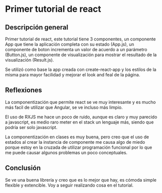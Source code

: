 # Primer tutorial de react

## Descripción general
Primer tutorial de react, este tutorial tiene 3 componentes, un componente App que tiene la aplicación completa con su estado (App.js), un componente de boton incrementa un valor de acuerdo a un parámetro (Button.js), un componente de visualización para mostrar el resultado de la visualización (Result.js).

Se utilizó como base la app creada con create-react-app y los estilos de la misma para mayor facilidad y mejorar el look and feal de la página.

## Reflexiones
La componentización que permite react se ve muy interesante y es mucho más facil de utilizar que Angular, se ve incluso más limpio.

El uso de RXJS me hace un poco de ruido, aunque es claro y muy parecido a javascript, es medio raro meter en el stack un lenguaje más, siendo que podría ser solo javascript.

La componentización en clases es muy buena, pero creo que el uso de estados al crear la instancia de componente me causa algo de miedo porque estoy en la cruzada de utilizar programación funcional por lo que me puede causar algunos problemas un poco conceptuales.

## Conclusión

Se ve una buena librería y creo que es lo mejor que hay, es cómoda simple flexible y extencible. Voy a seguir realizando cosa en el tutorial.